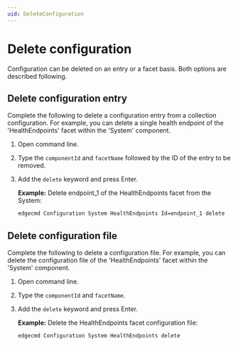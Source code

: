 ```yaml
---
uid: DeleteConfiguration
---
```


# Delete configuration

Configuration can be deleted on an entry or a facet basis. Both options are described following.

## Delete configuration entry

Complete the following to delete a configuration entry from a collection configuration. For example, you can delete a single health endpoint of the 'HealthEndpoints' facet within the 'System' component.

1. Open command line. 
2. Type the `componentId` and `facetName` followed by the ID of the entry to be removed.
3. Add the `delete` keyword and press Enter.

   **Example:** Delete endpoint_1 of the HealthEndpoints facet from the System:

   ```bash
   edgecmd Configuration System HealthEndpoints Id=endpoint_1 delete
   ```

## Delete configuration file

Complete the following to delete a configuration file. For example, you can delete the configuration file of the 'HealthEndpoints' facet within the 'System' component.

1. Open command line. 
2. Type the `componentId` and `facetName`.
3. Add the `delete` keyword and press Enter.

   **Example:** Delete the HealthEndpoints facet configuration file:

   ```bash
   edgecmd Configuration System HealthEndpoints delete
   ```

